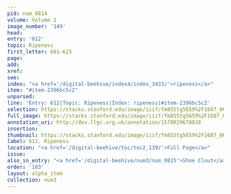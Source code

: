 ```yaml
---
pid: num_0814
volume: Volume 2
image_number: '149'
head: 
entry: '612'
topic: Ripeness
first_letter: 601-625
page: 
add: 
xref: 
see: 
index: "<a href='/digital-beehive/index4/index_3433/'>ripeness</a>"
item: "#item-2396bc5c2"
unparsed: 
line: 'Entry: 612|Topic: Ripeness|Index: ripeness|#item-2396bc5c2'
selection: https://stacks.stanford.edu/image/iiif/fm855tg5659%2F1607_0616/430,3945,2811,478/full/0/default.jpg
full_image: https://stacks.stanford.edu/image/iiif/fm855tg5659%2F1607_0616/full/full/0/default.jpg
annotation_uri: http://dev.llgc.org.uk/annotation/1579029678818
insertion: 
thumbnail: https://stacks.stanford.edu/image/iiif/fm855tg5659%2F1607_0616/430,3945,600,180/250,/0/default.jpg
label: 612. Ripeness
location: "<a href='/digital-beehive/toc/toc2_139/'>Full Page</a>"
issue: 
also_in_entry: "<a href='/digital-beehive/num3/num_0815'>Shoe Clout</a>|<a href='/digital-beehive/num3/num_0816'>Bottle</a>"
order: '183'
layout: alpha_item
collection: num3
---
```

